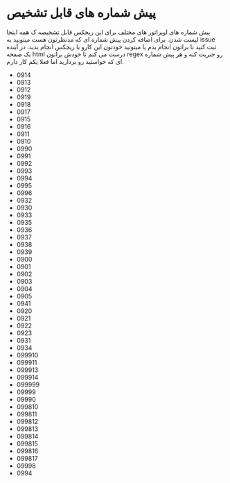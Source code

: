 # پیش شماره های قابل تشخیص
پیش شماره های اوپراتور های مختلف برای این ریجکس قابل تشخیصه ک همه اینجا لیست شدن. برای اضافه کردن پیش شماره ای که مدنظرتون هست میتونید یه issue ثبت کنید تا براتون انجام بدم یا میتونید خودتون این کارو با ریجکس انجام بدید. در آینده یک صفحه html درست می کنم تا خودش براتون regex رو جنریت کنه و هر پیش شماره ای که خواستید رو بردارید اما فعلا یکم کار دارم.


* 0914
* 0913
* 0912
* 0919
* 0918
* 0917
* 0915
* 0916
* 0911
* 0910
* 0990
* 0991
* 0992
* 0993
* 0994
* 0995
* 0996
* 0932
* 0930
* 0933
* 0935
* 0936
* 0937
* 0938
* 0939
* 0900
* 0901
* 0902
* 0903
* 0904
* 0905
* 0941
* 0920
* 0921
* 0922
* 0923
* 0931
* 0934
* 099910
* 099911
* 099913
* 099914
* 099999
* 09999
* 09990
* 099810
* 099811
* 099812
* 099813
* 099814
* 099815
* 099816
* 099817
* 09998
* 0994